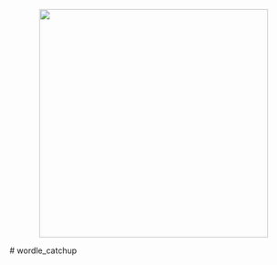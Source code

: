 <!-- Header -->
<p align="center">
  <img src="https://i.imgur.com/tQPDQX8.png" width="400">
</p>
# wordle_catchup
